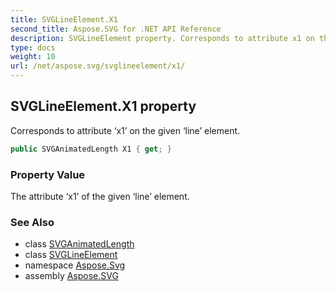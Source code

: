 ```yaml
---
title: SVGLineElement.X1
second_title: Aspose.SVG for .NET API Reference
description: SVGLineElement property. Corresponds to attribute x1 on the given line element
type: docs
weight: 10
url: /net/aspose.svg/svglineelement/x1/
---
```

## SVGLineElement.X1 property

Corresponds to attribute ‘x1’ on the given ‘line’ element.

```csharp
public SVGAnimatedLength X1 { get; }
```

### Property Value

The attribute ‘x1’ of the given ‘line’ element.

### See Also

* class [SVGAnimatedLength](../../../aspose.svg.datatypes/svganimatedlength/)
* class [SVGLineElement](../)
* namespace [Aspose.Svg](../../svglineelement/)
* assembly [Aspose.SVG](../../../)
